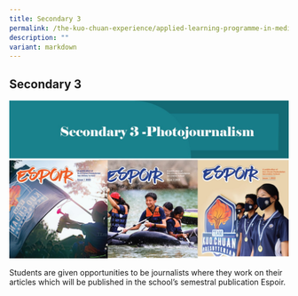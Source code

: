 ```yaml
---
title: Secondary 3
permalink: /the-kuo-chuan-experience/applied-learning-programme-in-media-literacy/secondary-3/
description: ""
variant: markdown
---
```

## Secondary 3

![photojournalism](/images/The%20Kuo%20Chuan%20Experience/ALP%20In%20Media%20Literacy/secondary%203%20-photojournalism.jpg)
  
  


<p> Students are given opportunities to be journalists where they work on their articles which will be published in the school’s semestral publication Espoir.</p> 